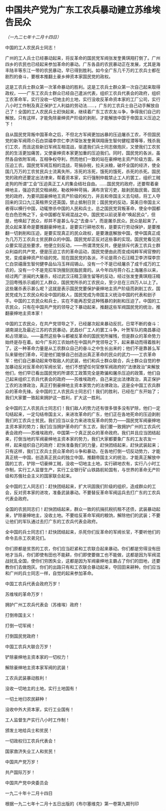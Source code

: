 # 中国共产党为广东工农兵暴动建立苏维埃告民众

*（一九二七年十二月十四日）*

中国的工人农民兵士同志！

 广州的工人兵士已经暴动起来，将反革命的国民党军阀张发奎黄琪翔打倒了。广州四乡的农民也已经起来参加革命的暴动。广东各县的农民暴动正在发展，尤其是海丰陆丰等东江一带的农民暴动，早已得到胜利。如今全广东几千万的工农兵士都在剧烈的奋斗，要根本推翻土豪乡绅资本家国民党的政权。

 这是工农兵士群众第一次革命暴动的胜利。这是工农兵士群众第一次自己起来取得政权，——广东工农兵士群众已经自己遣派代表，组织工农兵代表会的政府，组织工农革命军，实行没收一切地主的土地，实行没收反革命资本家的工厂公司，实行八小时工作制及真正保护工人利益的劳动法……，广东的工农兵士自己动手解放自己了！全国的工人农民兵士赶快起来，继续着广东工农农友斗争，争得我们自己的解放。只有这样，才能免除豪绅资产阶级的剥削，才能解放中国于帝国主义压迫之下！

 自从国民党背叛中国革命之后，不但北方军阀更加凶暴的压迫屠杀工农，不但国民党的新军阀蒋介石白崇禧李宗仁李济琛张发奎黄琪翔唐生智何健程潜等等，残杀我们工农，而且这些新旧军阀互相混战，驱遣我们兵士同志做炮灰，又使我们工农贫民的生活更加痛苦，又使豪绅资本家更加重的压迫我们。同时，国民党的各派，虽然各自依附军阀，互相争权夺利，然而他们一致的站在豪绅地主资产阶级方面，来压迫工农。国民党军阀互相的混战，苛捐杂税，拉夫派粮，破坏全国的经济，使全国几万万的工农贫民兵士流离失所，冻死的冻死，饿死的饿死，杀死的杀死。国民党的政府还要定出法律来，帮着资本家，实行强制仲裁禁止工人的罢工，组织工贼走狗的所谓“工会”压迫真正工人的集会结社自由。……国民党的政府，还要帮着豪绅地主，强迫农民交租纳税，勒收种种苛捐，满布贪官污吏，敲剥民脂民膏。国民党的政府，为要巩固豪绅地王资产阶级的权力，并且和帝国主义去勾结，将工人夺回来的汉口九江英租界交还英国，禁止抵制日货；国民党的反动，英美日帝国主义者得以横行中国，动辄惨杀中国的人民和兵士。总之国民党背叛革命，使全中国都在白色恐怖之下，全中国都在军阀混战之中。国民党以前说革命“唤起民众”，但是，他唤起了民众，却并不是甚么与之“去奋斗”，而是屠杀民众。民众是起来了。民众起来革命是要推翻豪绅地主，是要实行耕地农有，是要实行劳动保护，是要推翻一切剥削和压迫，是要实现真正的民众政权，是要澈底解放中国，使中国真正成为几万万工农兵士贫民群众的中国。国民党却正反对这些事的实现。国民党看见民众要实现这些要求，他便立刻反动，——所谓清党反共，便是排斥代表工农兵士群众利益的共产党，便是压迫工农的革命运动，国民党便由此而变成纯粹军阀官僚的党，变成豪绅资产阶级的党。现在国民党的各派，不论是蒋介石汪精卫李济琛李宗仁白崇禧唐生智何健李品仙冯玉祥阎锡山，没有一个不是已经屠杀了成千成万的工农的，没有一个不是克扣军饷搜刮民脂民膏的。从今年四月蒋介石上海屠杀以来，经过两广浙闽的大屠杀，经过武汉汪精卫唐生留等的反动，经过张发奎黄琪翔汪精卫回粤残杀示威的工人群众，国民党所杀的工农民众，至少总在三四万人以上了。这些屠杀表示甚么呢？这就是表示国民党要保护豪绅地主资产阶级而剥削工农，国民党成为工农民众和全中国的敌人，国民党成为帝国主义统治中国的代表和刽子手。中国的工农民众和兵士，实在不能再忍受这种残暴的剥削和压迫了。中国的工农民众，只有在中国共产党的领导之下暴动起来，推翻这些军阀国民党的统治，推翻豪绅地主资本家！

 中国的工农民众，在共产党领导之下，已经屡次起来暴动反抗，日常不断的奋斗：湖南湖北及最近江苏的农民暴动，武昌纱厂工人的罢工斗争，叶贺军队的南昌暴动和占领潮汕，——虽然这些争斗都被反革命的国民党所摧残，但是群众的革命势力始终是存在着。如今广东的工农始终在中国共产党领导之下，起来暴动而得着胜利了。这一种革命力量是从工农群众自己的奋斗之中生长出来的；他们不是靠甚么军队来替他们革命，可是他们能够自己创造出真正革命的民众的武力——工农革命军：他们自己暴动起来夺取敌人的武装，他们和兵士群众联合，兵士群众自觉的参加暴动反对反革命的军阀长官，他们不想望任何官僚军阀政府的“法律政治”来解放他们，他们早已看出国民党的所谓农工政策完全是欺骗和屠杀压迫的政策，他们自己起来组织工农兵代表会的政府——苏维埃政府，自己来定出法律政治，真正保护工农的法律政治，真正打倒豪绅地主资本家势力的法律政治。这是全中国工农兵群众的革命先锋。全中国的工人农民兵士同志们！我们的胜利，已经在广东开始了；我们大家要一致起来拥护这一胜利，扩大这一胜利。

 全中国的工人农民兵士同志们！我们敌人的势力还有很多很多没有铲除，他们一定勾结起来，一定勾结帝国主义，来进攻革命的广东，他们正在各地死命的压迫剥削我们的工农兵士贫民。我们应当以全力来进攻反革命的势力——国民党军阀豪绅地主资本家的势力；我们应当拥护革命的广东工农，我们要一致拥护广州的工农兵代表会政府——苏维埃政府，中国第一个真正民众的革命政府。我们并且应当团结起来，打倒当地的军阀豪绅地主资本家的势力，我们大家都要象广东的工友农友一样，起来组织自己的政府：赶快准备我们的力量，赶快团结起来，赶快武装起来；只有这样，我们工农兵士民众革命的斗争和暴动，在各地打倒一切反动势力，才能真正统一中国，创造真正民众的独立中国，推翻帝国主义的统治，才能真正解放中国的工农，铲除一切豪绅工贼，没收一切地主土地，实行耕地农有，实行八小时工作制，实行工人监督生产，实行工业银行矿山铁路航轮国有，与世界的革命无产阶级和苏俄社会主义的国家联合起来。

 全中国的工人同志们：赶快团结起来，扩大巩固我们阶级的组织，造成群众的工会，反对资本家的进攻，准备武装暴动。不要替反革命军阀运兵去打广东的工农兵代表会政府。

 全国的农民同志们！赶快团结起来，群众一致的抗捐抗税抗租不还债，武装暴动起来，铲除豪绅地主，没收土地。不要给反革命军阀的粮饷，解除他们的武装；不要让他们的军队通过去打广东的工农兵代表会政府。

 全中国的兵士同志们！赶快团结起来，杀死你们反革命的军阀长官，不要听他们的命令去杀工农弟兄们。

 你们原都是贫苦的工农，你们应当赶紧和工农联合起来暴动。你们都是穷得没有田地才当兵，你们即使有田也不能耕，你们即使要做工也不能做，这都是因为军阀混战扰乱全国，使你们穷困失业，这都是因为军阀豪绅地主霸占了你们的田地，还要教你们去做炮灰。你们的出路只有和工农联合暴动起来，夺回田来耕种。你们应当和广州的兵士同志一样，自觉的起来参加革命。

 中国工农兵代表会政府万岁！

 苏维埃的革命万岁！

 拥护广州工农兵代表会（苏维埃）政府！

 打倒帝国主义！

 打倒一切军阀！

 打倒国民党政府！

 中国工农兵大联合万岁！

 铲除豪绅地主资本家的一切权力！

 解除豪绅地主资本家军阀的武装！

 工农兵武装暴动胜利！

 没收一切地主的土地，实行土地国有！

 一切土地归农民耕种！

 没收中外大资本家，实行工业国有！

 工人监督生产实行八小时工作制！

 颁发土地给兵士和贫民！

 一切政权归工农兵代表会！

 国家救济失业工人和贫民！

 中国共产党万岁！

 共产国际万岁！

中国共产党中央委员会

 一九二十年十二月十四日

根据一九二七年十二月十五日出版的《布尔塞维克》第一卷第九期刊印